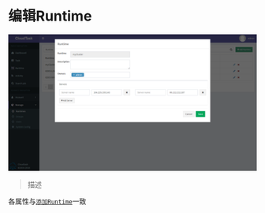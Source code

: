 # 编辑Runtime

![Edit Runtime](../_media/edit_runtime.png)

> 描述

各属性与[`添加Runtime`](add_runtime.md)一致
